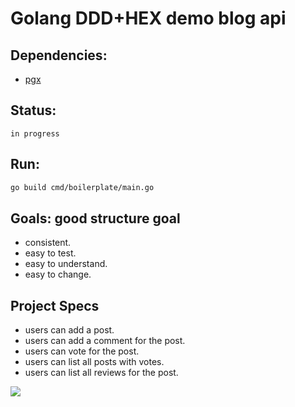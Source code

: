 # Golang DDD+HEX demo blog api

## Dependencies:
- [pgx](https://github.com/jackc/pgx)

## Status:
	in progress

## Run:
```sh
go build cmd/boilerplate/main.go
```

## Goals: good structure goal

- consistent.
- easy to test.
- easy to understand.
- easy to change.

## Project Specs

- users can add a post.
- users can add a comment for the post.
- users can vote for the post.
- users can list all posts with votes.
- users can list all reviews for the post.

![](https://visitor-badge.laobi.icu/badge?page_id=Zulbukharov.golang-ddd-hex)
